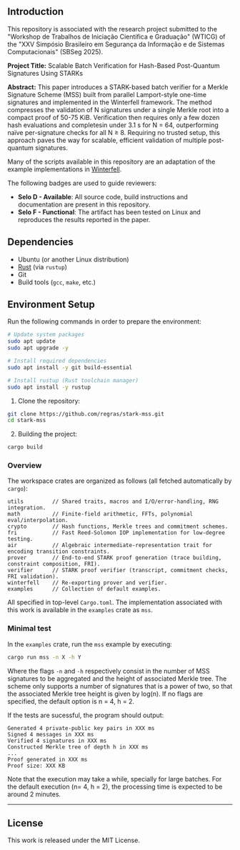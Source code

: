 ## Introduction

This repository is associated with the research project submitted to the "Workshop de Trabalhos de Iniciação Científica e Graduação" (WTICG) of the "XXV Simpósio Brasileiro em Segurança da Informação e de Sistemas Computacionais" (SBSeg 2025).

**Project Title:** Scalable Batch Verification for Hash-Based Post-Quantum Signatures Using STARKs

**Abstract:** This paper introduces a STARK-based batch verifier for a Merkle Signature Scheme (MSS) built from parallel Lamport-style one-time signatures and implemented in the Winterfell framework. The method compresses the validation of N signatures under a single Merkle root into a compact proof of 50-75 KiB. Verification then requires only a few dozen hash evaluations and completesin under 3.1 s for N = 64, outperforming naı̈ve per-signature checks for all N ≥ 8. Requiring no trusted setup, this approach paves the way for scalable, efficient validation of multiple post-quantum signatures.

Many of the scripts available in this repository are an adaptation of the example implementations in [Winterfell](https://github.com/facebook/winterfell).

The following badges are used to guide reviewers:  
- **Selo D - Available**: All source code, build instructions and documentation are present in this repository.  
- **Selo F - Functional**: The artifact has been tested on Linux and reproduces the results reported in the paper.

## Dependencies

- Ubuntu (or another Linux distribution)
- [Rust](https://www.rust-lang.org/tools/install) (via `rustup`)
- Git
- Build tools (`gcc`, `make`, etc.)

## Environment Setup

Run the following commands in order to prepare the environment:

```bash
# Update system packages
sudo apt update
sudo apt upgrade -y

# Install required dependencies
sudo apt install -y git build-essential

# Install rustup (Rust toolchain manager)
sudo apt install -y rustup
```
1. Clone the repository:
```bash
git clone https://github.com/regras/stark-mss.git
cd stark-mss
```
2. Building the project:
```bash
cargo build
```

### Overview

The workspace crates are organized as follows (all fetched automatically by `cargo`):

```
utils         // Shared traits, macros and I/O/error‑handling, RNG integration.
math          // Finite‑field arithmetic, FFTs, polynomial eval/interpolation.
crypto        // Hash functions, Merkle trees and commitment schemes.
fri           // Fast Reed‑Solomon IOP implementation for low‑degree testing.
air           // Algebraic intermediate‑representation trait for encoding transition constraints.
prover        // End‑to‑end STARK proof generation (trace building, constraint composition, FRI).
verifier      // STARK proof verifier (transcript, commitment checks, FRI validation).
winterfell    // Re-exporting prover and verifier.
examples      // Collection of default examples.
```

All specified in top-level `Cargo.toml`. The implementation associated with this work is available in the `examples` crate as `mss`.
  
### Minimal test

In the `examples` crate, run the `mss` example by executing:

```bash
cargo run mss -n X -h Y
```

Where the flags `-n` and `-h` respectively consist in the number of MSS signatures to be aggregated and the height of associated Merkle tree. The scheme only supports a number of signatures that is a power of two, so that the associated Merkle tree height is given by log(n). If no flags are specified, the default option is n = 4, h = 2.

If the tests are sucessful, the program should output:

```
Generated 4 private-public key pairs in XXX ms
Signed 4 messages in XXX ms
Verified 4 signatures in XXX ms
Constructed Merkle tree of depth h in XXX ms
...
Proof generated in XXX ms
Proof size: XXX KB
```

Note that the execution may take a while, specially for large batches. For the default execution (n= 4, h = 2), the processing time is expected to be around 2 minutes.

---
## License

This work is released under the MIT License.
